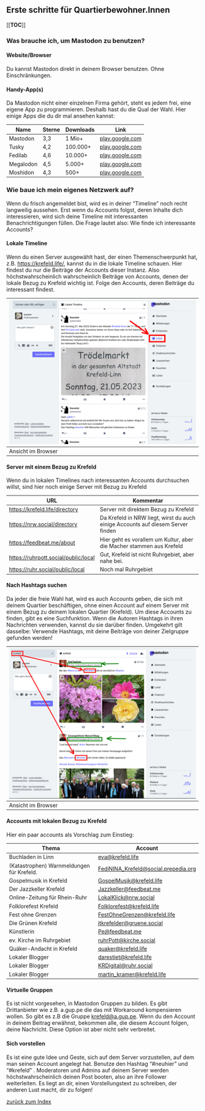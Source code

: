 Erste schritte für Quartierbewohner.Innen
-----------------------------------------

[[__TOC__]]
### Was brauche ich, um Mastodon zu benutzen?

#### Website/Browser

Du kannst Mastodon direkt in deinem Browser benutzen. Ohne Einschränkungen.

#### Handy-App(s)

Da Mastodon nicht einer einzelnen Firma gehört, steht es jedem frei, eine eigene App zu programmieren. Deshalb hast du die Qual der Wahl. Hier einige Apps die du dir mal ansehen kannst:

| Name      | Sterne | Downloads | Link |
|-----------|--------|-----------|------|
| Mastodon  | 3,3    | 1 Mio+    | [play.google.com](https://play.google.com/store/apps/details?id=org.joinmastodon.android)    |
| Tusky     | 4,2    | 100.000+  | [play.google.com](https://play.google.com/store/apps/details?id=com.keylesspalace.tusky)     |
| Fedilab   | 4,6    | 10.000+   | [play.google.com](https://play.google.com/store/apps/details?id=app.fedilab.android)         |
| Megalodon | 4,5    | 5.000+    | [play.google.com](https://play.google.com/store/apps/details?id=org.joinmastodon.android.sk) |
| Moshidon  | 4,3    | 500+      | [play.google.com](https://play.google.com/store/apps/details?id=org.joinmastodon.android.moshinda) |


### Wie baue ich mein eigenes Netzwerk auf?

Wenn du frisch angemeldet bist, wird es in deiner “Timeline” noch recht langweilig aussehen. Erst wenn du Accounts folgst, deren Inhalte dich interessieren, wird sich deine Timeline mit interessanten Benachrichtigungen füllen. Die Frage lautet also: Wie finde ich interessante Accounts?

#### Lokale Timeline

Wenn du einen Server ausgewählt hast, der einen Themenschwerpunkt hat, z.B. https://krefeld.life/, kannst du in die lokale Timeline schauen. Hier findest du nur die Beiträge der Accounts dieser Instanz. Also höchstwahrscheinlich wahrscheinlich Beiträge von Accounts, denen der lokale Bezug zu Krefeld wichtig ist. Folge den Accounts, deren Beiträge du interessant findest.

| ![local timeline](../pics/local-timeline.png)|
|----------------------------------------------|
| Ansicht im Browser                           |

#### Server mit einem Bezug zu Krefeld

Wenn du in lokalen Timelines nach interessanten Accounts durchsuchen willst, sind hier noch einige Server mit Bezug zu Krefeld

| URL                                  | Kommentar |
|--------------------------------------|-----------|
| https://krefeld.life/directory       | Server mit direktem Bezug zu Krefeld |
| https://nrw.social/directory         | Da Krefeld in NRW liegt, wirst du auch einige Accounts auf diesem Server finden |
| https://feedbeat.me/about            | Hier geht es vorallem um Kultur, aber die Macher stammen aus Krefeld |
| https://ruhrpott.social/public/local | Gut, Krefeld ist nicht Ruhrgebiet, aber nahe bei. |
| https://ruhr.social/public/local     | Noch mal Ruhrgebiet |

#### Nach Hashtags suchen

Da jeder die freie Wahl hat, wird es auch Accounts geben, die sich mit deinem Quartier beschäftigen, ohne einen Account auf einem Server mit einem Bezug zu deinem lokalen Quartier (Krefeld). Um diese Accounts zu finden, gibt es eine Suchfunktion. Wenn die Autoren Hashtags in ihren Nachrichten verwenden, kannst du sie darüber finden. Umgekehrt gilt dasselbe: Verwende Hashtags, mit deine Beiträge von deiner Zielgruppe gefunden werden!

| ![local timeline](../pics/hashtags.png)|
|----------------------------------------------|
| Ansicht im Browser                           |


#### Accounts mit lokalen Bezug zu Krefeld

Hier ein paar accounts als Vorschlag zum Einstieg:

| Thema                                     | Account                              |
|-------------------------------------------|--------------------------------------|
| Buchladen in Linn                         | eva@krefeld.life                     |
| (Katastrophen) Warnmeldungen für Krefeld. | FediNINA_Krefeld@social.prepedia.org |
| Gospelmusik in Krefeld                    | GospelMusik@krefeld.life             |
| Der Jazzkeller Krefeld                    | Jazzkeller@feedbeat.me               |
| Online-Zeitung für Rhein-Ruhr             | LokalKlick@nrw.social                |
| Folklorefest Krefeld                      | Folklorefest@krefeld.life            |
| Fest ohne Grenzen                         | FestOhneGrenzen@krefeld.life         |
| Die Grünen Krefeld                        | jtkrefelder@gruene.social            |
| Künstlerin                                | Pe@feedbeat.me                       |
| ev. Kirche im Ruhrgebiet                  | ruhrPott@kirche.social               |
| Quäker-Andacht in Krefeld                 | quaker@krefeld.life                  |
| Lokaler Blogger                           | darestiet@krefeld.life               |
| Lokaler Blogger                           | KRDigital@ruhr.social                |
| Lokaler Blogger                           | martin_kramer@krefeld.life           |

#### Virtuelle Gruppen

Es ist nicht vorgesehen, in Mastodon Gruppen zu bilden. Es gibt Drittanbieter wie z.B. a.gup.pe die das mit Workaround kompensieren wollen. So gibt es z.B die Gruppe krefeld@a.gup.pe. Wenn du den Account in deinem Beitrag erwähnst, bekommen alle, die diesem Account folgen, deine Nachricht. Diese Option ist aber nicht sehr verbreitet.

#### Sich vorstellen

Es ist eine gute Idee und Geste, sich auf dem Server vorzustellen, auf dem man seinen Account angelegt hat. Benutze den Hashtag “#neuhier” und “#krefeld” . Moderatoren und Admins auf deinem Server werden höchstwahrscheinlich deinen Post booten, also an ihre Follower weiterleiten. Es liegt an dir, einen Vorstellungstext zu schreiben, der anderen Lust macht, dir zu folgen!


[zurück zum Index](00-00-index.md)